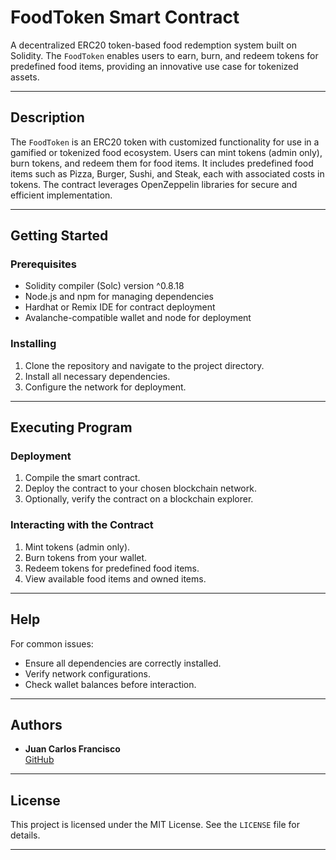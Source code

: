 # **FoodToken Smart Contract**

A decentralized ERC20 token-based food redemption system built on Solidity. The `FoodToken` enables users to earn, burn, and redeem tokens for predefined food items, providing an innovative use case for tokenized assets.

---

## **Description**

The `FoodToken` is an ERC20 token with customized functionality for use in a gamified or tokenized food ecosystem. Users can mint tokens (admin only), burn tokens, and redeem them for food items. It includes predefined food items such as Pizza, Burger, Sushi, and Steak, each with associated costs in tokens. The contract leverages OpenZeppelin libraries for secure and efficient implementation.

---

## **Getting Started**

### **Prerequisites**

- Solidity compiler (Solc) version ^0.8.18
- Node.js and npm for managing dependencies
- Hardhat or Remix IDE for contract deployment
- Avalanche-compatible wallet and node for deployment

### **Installing**

1. Clone the repository and navigate to the project directory.  
2. Install all necessary dependencies.  
3. Configure the network for deployment.  

---

## **Executing Program**

### **Deployment**

1. Compile the smart contract.  
2. Deploy the contract to your chosen blockchain network.  
3. Optionally, verify the contract on a blockchain explorer.  

### **Interacting with the Contract**

1. Mint tokens (admin only).  
2. Burn tokens from your wallet.  
3. Redeem tokens for predefined food items.  
4. View available food items and owned items.  

---

## **Help**

For common issues:  
- Ensure all dependencies are correctly installed.  
- Verify network configurations.  
- Check wallet balances before interaction.

---

## **Authors**

- **Juan Carlos Francisco**  
  [GitHub](https://github.com/wan1carlos)

---

## **License**

This project is licensed under the MIT License. See the `LICENSE` file for details.

---
